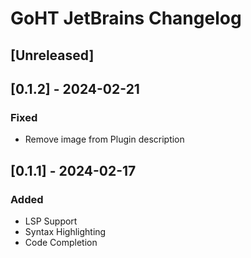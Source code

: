 <!-- Keep a Changelog guide -> https://keepachangelog.com -->

# GoHT JetBrains Changelog

## [Unreleased]

## [0.1.2] - 2024-02-21

### Fixed
- Remove image from Plugin description

## [0.1.1] - 2024-02-17

### Added
- LSP Support
- Syntax Highlighting
- Code Completion
